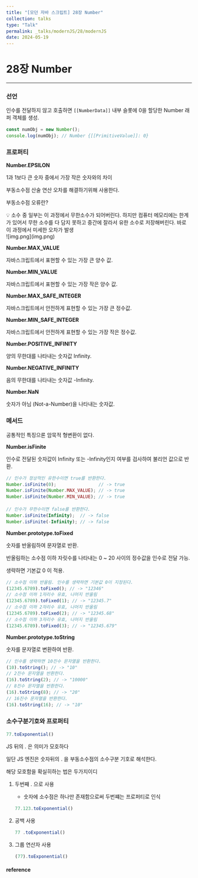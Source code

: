```yaml
---
title: "[모던 자바 스크립트] 28장 Number"
collection: talks
type: "Talk"
permalink: _talks/modernJS/28/modernJS
date: 2024-05-19
---
```


# 28장 Number

---
### 선언

인수를 전달하지 않고 호출하면 `[[NumberData]]` 내부 슬롯에 0을 할당한 Number 래퍼 객체를 생성.

```jsx
const numObj = new Number();
console.log(numObj); // Number {[[PrimitiveValue]]: 0}
```

### 프로퍼티

**Number.EPSILON**

1과 1보다 큰 숫자 중에서 가장 작은 숫자와의 차이

부동소수점 산술 연산 오차를 해결하기위해 사용한다.

부동소수점 오류란?

<aside>
💡 소수 중 일부는 이 과정에서 무한소수가 되어버린다. 하지만 컴퓨터 메모리에는 한계가 있어서 무한 소수를 다 담지 못하고 중간에 잘라서 유한 소수로 저장해버린다. 바로 이 과정에서 미세한 오차가 발생
</aside>
![img.png](img.png)

**Number.MAX_VALUE**

자바스크립트에서 표현할 수 있는 가장 큰 양수 값.

**Number.MIN_VALUE**

자바스크립트에서 표현할 수 있는 가장 작은 양수 값.

**Number.MAX_SAFE_INTEGER**

자바스크립트에서 안전하게 표현할 수 있는 가장 큰 정수값.

**Number.MIN_SAFE_INTEGER**

자바스크립트에서 안전하게 표현할 수 있는 가장 작은 정수값.

**Number.POSITIVE_INFINITY**

양의 무한대를 나타내는 숫자값 Infinity.

**Number.NEGATIVE_INFINITY**

음의 무한대를 나타내는 숫자값 -Infinity.

**Number.NaN**

숫자가 아님 (Not-a-Number)을 나타내는 숫자값.

### 메서드

공통적인 특징으론 암묵적 형변환이 없다.

**Number.isFinite**

인수로 전달된 숫자값이 Infinity 또는 -Infinity인지 여부를 검사하여 불리언 값으로 반환.

```jsx
// 인수가 정상적인 유한수이면 true를 반환한다.
Number.isFinite(0);                // -> true
Number.isFinite(Number.MAX_VALUE); // -> true
Number.isFinite(Number.MIN_VALUE); // -> true

// 인수가 무한수이면 false를 반환한다.
Number.isFinite(Infinity);  // -> false
Number.isFinite(-Infinity); // -> false
```

**Number.prototype.toFixed**

숫자를 반올림하여 문자열로 반환.

반올림하는 소수점 이하 자릿수를 나타내는 0 ~ 20 사이의 정수값을 인수로 전달 가능.

생략하면 기본값 0 이 적용.

```jsx
// 소수점 이하 반올림. 인수를 생략하면 기본값 0이 지정된다.
(12345.6789).toFixed(); // -> "12346"
// 소수점 이하 1자리수 유효, 나머지 반올림
(12345.6789).toFixed(1); // -> "12345.7"
// 소수점 이하 2자리수 유효, 나머지 반올림
(12345.6789).toFixed(2); // -> "12345.68"
// 소수점 이하 3자리수 유효, 나머지 반올림
(12345.6789).toFixed(3); // -> "12345.679"
```

**Number.prototype.toString**

숫자를 문자열로 변환하여 반환.

```jsx
// 인수를 생략하면 10진수 문자열을 반환한다.
(10).toString(); // -> "10"
// 2진수 문자열을 반환한다.
(16).toString(2); // -> "10000"
// 8진수 문자열을 반환한다.
(16).toString(8); // -> "20"
// 16진수 문자열을 반환한다.
(16).toString(16); // -> "10"
```

### 소수구분기호와 프로퍼티

```jsx
77.toExponential()
```

JS 뒤의 . 은 의미가 모호하다

일단 JS 엔진은 숫자뒤의 . 을 부동소수점의 소수구분 기호로 해석한다.

해당 모호함을 확실히하는 법은 두가지이디

1. 두번째 . 으로 사용
    - 숫자에 소수점은 하나만 존재함으로써 두번쨰는 프로퍼티로 인식

    ```jsx
    77.123.toExponential()
    ```

2. 공백 사용

    ```jsx
    77 .toExponential()
    ```

3. 그룹 연산자 사용

    ```jsx
    (77).toExponential()
    ```

#### reference

